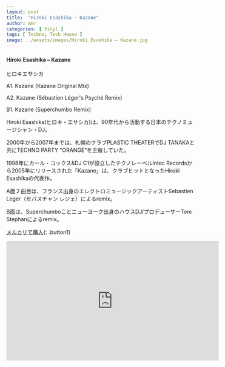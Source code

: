 ```yaml
---
layout: post
title:  "Hiroki Esashika – Kazane"
author: mmr
categories: [ Vinyl ]
tags: [ Techno, Tech House ]
image: ../assets/images/Hiroki Esashika – Kazane.jpg
---
```


#### Hiroki Esashika – Kazane

ヒロキエサシカ

A1. Kazane (Kazane Original Mix)

A2. Kazane (Sébastien Léger's Psyché Remix)

B1. Kazane (Superchumbo Remix)

Hiroki Esashika(ヒロキ・エサシカ)は、90年代から活動する日本のテクノミュージシャン・DJ。

2000年から2007年までは、札幌のクラブPLASTIC THEATERでDJ TANAKAと共にTECHNO PARTY "ORANGE"を主催していた。

1998年にカール・コックス&DJ C1が設立したテクノレーベルIntec Recordsから2005年にリリースされた「Kazane」は、クラブヒットとなったHiroki Esashikaの代表作。

A面２曲目は、フランス出身のエレクトロミュージックアーティストSebastien Leger（セバスチャン レジェ）によるremix。

B面は、Superchumboことニューヨーク出身のハウスDJ/プロデューサーTom Stephanによるremix。

[メルカリで購入](https://jp.mercari.com/item/m57660388383?afid=6142608987){: .button1}


<iframe width="560" height="315" src="https://www.youtube.com/embed/oyGI_ptZ1Dg?si=KarcXD70sSHPDugF" title="YouTube video player" frameborder="0" allow="accelerometer; autoplay; clipboard-write; encrypted-media; gyroscope; picture-in-picture; web-share" referrerpolicy="strict-origin-when-cross-origin" allowfullscreen></iframe>